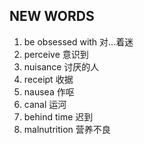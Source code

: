 ## NEW WORDS

1. be obsessed with 对...着迷
2. perceive 意识到
3. nuisance 讨厌的人
4. receipt 收据
5. nausea 作呕
6. canal 运河
7. behind time 迟到
8. malnutrition 营养不良
